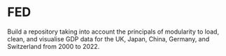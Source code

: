 # FED
Build a repository taking into account the principals of modularity to load, clean, and visualise GDP data for the UK, Japan, China, Germany, and Switzerland from 2000 to 2022.

